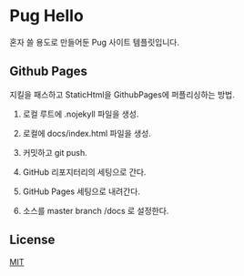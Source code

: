 # Pug Hello

혼자 쓸 용도로 만들어둔 Pug 사이트 템플릿입니다.

## Github Pages

지킬을 패스하고 StaticHtml을 GithubPages에 퍼플리싱하는 방법.

1. 로컬 루트에 .nojekyll 파일을 생성.

2. 로컬에 docs/index.html 파일을 생성.

3. 커밋하고 git push.

4. GitHub 리포지터리의 세팅으로 간다.

5. GitHub Pages 세팅으로 내려간다.

6. 소스를 master branch /docs 로 설정한다.

## License

[MIT](LICENSE)
